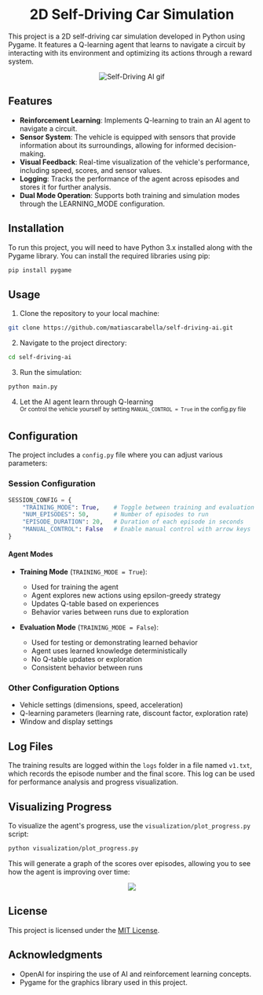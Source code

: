 <h1 align="center">2D Self-Driving Car Simulation</h1>

This project is a 2D self-driving car simulation developed in Python using Pygame. It features a Q-learning agent that learns to navigate a circuit by interacting with its environment and optimizing its actions through a reward system. 

<p align="center">
  <img src="https://i.imgur.com/XMouIzG.gif" alt="Self-Driving AI gif">
</p>

## Features
- **Reinforcement Learning**: Implements Q-learning to train an AI agent to navigate a circuit.
- **Sensor System**: The vehicle is equipped with sensors that provide information about its surroundings, allowing for informed decision-making.
- **Visual Feedback**: Real-time visualization of the vehicle's performance, including speed, scores, and sensor values.
- **Logging**: Tracks the performance of the agent across episodes and stores it for further analysis.
- **Dual Mode Operation**: Supports both training and simulation modes through the LEARNING_MODE configuration.

## Installation
To run this project, you will need to have Python 3.x installed along with the Pygame library. You can install the required libraries using pip:
```bash
pip install pygame
```

## Usage
1. Clone the repository to your local machine:
```bash
git clone https://github.com/matiascarabella/self-driving-ai.git
```

2. Navigate to the project directory:
```bash
cd self-driving-ai
```

3. Run the simulation:
```bash
python main.py
```

4. Let the AI agent learn through Q-learning  
   <sup>Or control the vehicle yourself by setting `MANUAL_CONTROL = True` in the config.py file</sup>

## Configuration
The project includes a `config.py` file where you can adjust various parameters:

### Session Configuration
```python
SESSION_CONFIG = {
    "TRAINING_MODE": True,    # Toggle between training and evaluation modes
    "NUM_EPISODES": 50,       # Number of episodes to run
    "EPISODE_DURATION": 20,   # Duration of each episode in seconds
    "MANUAL_CONTROL": False   # Enable manual control with arrow keys
}
```

#### Agent Modes
- **Training Mode** (`TRAINING_MODE = True`):
  - Used for training the agent
  - Agent explores new actions using epsilon-greedy strategy
  - Updates Q-table based on experiences
  - Behavior varies between runs due to exploration

- **Evaluation Mode** (`TRAINING_MODE = False`):
  - Used for testing or demonstrating learned behavior
  - Agent uses learned knowledge deterministically
  - No Q-table updates or exploration
  - Consistent behavior between runs

### Other Configuration Options
- Vehicle settings (dimensions, speed, acceleration)
- Q-learning parameters (learning rate, discount factor, exploration rate)
- Window and display settings

## Log Files
The training results are logged within the `logs` folder in a file named `v1.txt`, which records the episode number and the final score. This log can be used for performance analysis and progress visualization.

## Visualizing Progress
To visualize the agent's progress, use the `visualization/plot_progress.py` script:
```bash
python visualization/plot_progress.py
```

This will generate a graph of the scores over episodes, allowing you to see how the agent is improving over time:
<p align="center">
  <img src="https://github.com/user-attachments/assets/f8bc373f-3271-44d0-b3a3-5409cae49b68" />
</p>

## License
This project is licensed under the [MIT License](LICENSE).

## Acknowledgments
- OpenAI for inspiring the use of AI and reinforcement learning concepts.
- Pygame for the graphics library used in this project.
